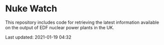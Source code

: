 # Nuke Watch

This repository includes code for retrieving the latest information available on the output of EDF nuclear power plants in the UK.

Last updated: 2021-01-19 04:32